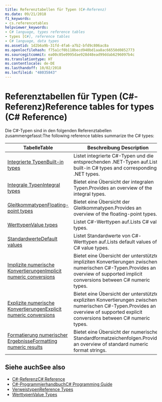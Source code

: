 ```yaml
---
title: Referenztabellen für Typen (C#-Referenz)
ms.date: 09/21/2018
f1_keywords:
- cs.referencetables
helpviewer_keywords:
- C# language, types reference tables
- types [C#], reference tables
- C# language, data types
ms.assetid: 1d2b6a9b-31fd-4fa6-a7b2-bfd9c806ac8a
ms.openlocfilehash: f75a1cf0b118becd940bd1aa8ac66550d0852773
ms.sourcegitcommit: ea00c05e0995dae928d48ead99ddab6296097b4c
ms.translationtype: HT
ms.contentlocale: de-DE
ms.lasthandoff: 10/02/2018
ms.locfileid: "48035843"
---
```

# <a name="reference-tables-for-types-c-reference"></a><span data-ttu-id="818f7-102">Referenztabellen für Typen (C#-Referenz)</span><span class="sxs-lookup"><span data-stu-id="818f7-102">Reference tables for types (C# Reference)</span></span>

<span data-ttu-id="818f7-103">Die C#-Typen sind in den folgenden Referenztabellen zusammengefasst:</span><span class="sxs-lookup"><span data-stu-id="818f7-103">The following reference tables summarize the C# types:</span></span>

|<span data-ttu-id="818f7-104">Tabelle</span><span class="sxs-lookup"><span data-stu-id="818f7-104">Table</span></span>|<span data-ttu-id="818f7-105">Beschreibung </span><span class="sxs-lookup"><span data-stu-id="818f7-105">Description</span></span>|
|---------|---------|
|[<span data-ttu-id="818f7-106">Integrierte Typen</span><span class="sxs-lookup"><span data-stu-id="818f7-106">Built-in types</span></span>](built-in-types-table.md)|<span data-ttu-id="818f7-107">Listet integrierte C#-Typen und die entsprechenden .NET-Typen auf.</span><span class="sxs-lookup"><span data-stu-id="818f7-107">Lists built-in C# types and corresponding .NET types.</span></span>|
|[<span data-ttu-id="818f7-108">Integrale Typen</span><span class="sxs-lookup"><span data-stu-id="818f7-108">Integral types</span></span>](integral-types-table.md)|<span data-ttu-id="818f7-109">Bietet eine Übersicht der integralen Typen.</span><span class="sxs-lookup"><span data-stu-id="818f7-109">Provides an overview of the integral types.</span></span>|
|[<span data-ttu-id="818f7-110">Gleitkommatypen</span><span class="sxs-lookup"><span data-stu-id="818f7-110">Floating-point types</span></span>](floating-point-types-table.md)|<span data-ttu-id="818f7-111">Bietet eine Übersicht der Gleitkommatypen.</span><span class="sxs-lookup"><span data-stu-id="818f7-111">Provides an overview of the floating-point types.</span></span>|
|[<span data-ttu-id="818f7-112">Werttypen</span><span class="sxs-lookup"><span data-stu-id="818f7-112">Value types</span></span>](value-types-table.md)|<span data-ttu-id="818f7-113">Listet C#-Werttypen auf.</span><span class="sxs-lookup"><span data-stu-id="818f7-113">Lists C# value types.</span></span>|
|[<span data-ttu-id="818f7-114">Standardwerte</span><span class="sxs-lookup"><span data-stu-id="818f7-114">Default values</span></span>](default-values-table.md)|<span data-ttu-id="818f7-115">Listet Standardwerte von C#-Werttypen auf.</span><span class="sxs-lookup"><span data-stu-id="818f7-115">Lists default values of C# value types.</span></span>|
|[<span data-ttu-id="818f7-116">Implizite numerische Konvertierungen</span><span class="sxs-lookup"><span data-stu-id="818f7-116">Implicit numeric conversions</span></span>](implicit-numeric-conversions-table.md)|<span data-ttu-id="818f7-117">Bietet eine Übersicht der unterstützten impliziten Konvertierungen zwischen numerischen C#-Typen.</span><span class="sxs-lookup"><span data-stu-id="818f7-117">Provides an overview of supported implicit conversions between C# numeric types.</span></span>|
|[<span data-ttu-id="818f7-118">Explizite numerische Konvertierungen</span><span class="sxs-lookup"><span data-stu-id="818f7-118">Explicit numeric conversions</span></span>](explicit-numeric-conversions-table.md)|<span data-ttu-id="818f7-119">Bietet eine Übersicht der unterstützten expliziten Konvertierungen zwischen numerischen C#-Typen.</span><span class="sxs-lookup"><span data-stu-id="818f7-119">Provides an overview of supported explicit conversions between C# numeric types.</span></span>|
|[<span data-ttu-id="818f7-120">Formatierung numerischer Ergebnisse</span><span class="sxs-lookup"><span data-stu-id="818f7-120">Formatting numeric results</span></span>](formatting-numeric-results-table.md)|<span data-ttu-id="818f7-121">Bietet eine Übersicht der numerischen Standardformatzeichenfolgen.</span><span class="sxs-lookup"><span data-stu-id="818f7-121">Provides an overview of standard numeric format strings.</span></span>|

## <a name="see-also"></a><span data-ttu-id="818f7-122">Siehe auch</span><span class="sxs-lookup"><span data-stu-id="818f7-122">See also</span></span>

- [<span data-ttu-id="818f7-123">C#-Referenz</span><span class="sxs-lookup"><span data-stu-id="818f7-123">C# Reference</span></span>](../index.md)
- [<span data-ttu-id="818f7-124">C#-Programmierhandbuch</span><span class="sxs-lookup"><span data-stu-id="818f7-124">C# Programming Guide</span></span>](../../programming-guide/index.md)
- [<span data-ttu-id="818f7-125">Verweistypen</span><span class="sxs-lookup"><span data-stu-id="818f7-125">Reference Types</span></span>](reference-types.md)
- [<span data-ttu-id="818f7-126">Werttypen</span><span class="sxs-lookup"><span data-stu-id="818f7-126">Value Types</span></span>](value-types.md)